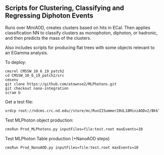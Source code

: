 ## Scripts for Clustering, Classifying and Regressing Diphoton Events

Runs over MiniAOD, creates clusters based on hits in ECal. Then applies classification NN to classify clusters as monophoton, diphoton, or hadronic, and then predicts the mass of the clusters.

Also includes scripts for producing flat trees with some objects relevant to an EGamma analysis.

To deploy:

```
cmsrel CMSSW_10_6_19_patch2
cd CMSSW_10_6_19_patch2/src
cmsenv
git clone https://github.com/atownse2/MLPhotons.git
git checkout nano-integration
scram b
```

Get a test file:
```bash
xrdcp root://ndcms.crc.nd.edu//store/mc/RunIISummer20UL18MiniAODv2/BkkToGRadionToGGG_M1-1000_R0-12p5_TuneCP5_13TeV-madgraph-pythia8/MINIAODSIM/106X_upgrade2018_realistic_v16_L1v1-v3/50000/128D50BB-33ED-E742-BAC1-A4F60467D2AA.root ./test.root
```

Test MLPhoton object production:
```bash
cmsRun Prod_MLPhotons.py inputFiles=file:test.root maxEvents=10
```
Test MLPhoton Table production (+NanoAOD steps)
```bash
cmsRun Prod_NanoAOD.py inputFiles=file:test.root maxEvents=10
```
